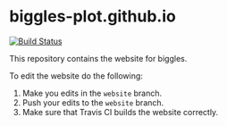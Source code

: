 # biggles-plot.github.io
[![Build Status](https://travis-ci.org/biggles-plot/biggles-plot.github.io.svg?branch=master)](https://travis-ci.org/biggles-plot/biggles-plot.github.io)

This repository contains the website for biggles.

To edit the website do the following:

1. Make you edits in the `website` branch.
2. Push your edits to the `website` branch.
3. Make sure that Travis CI builds the website correctly.
